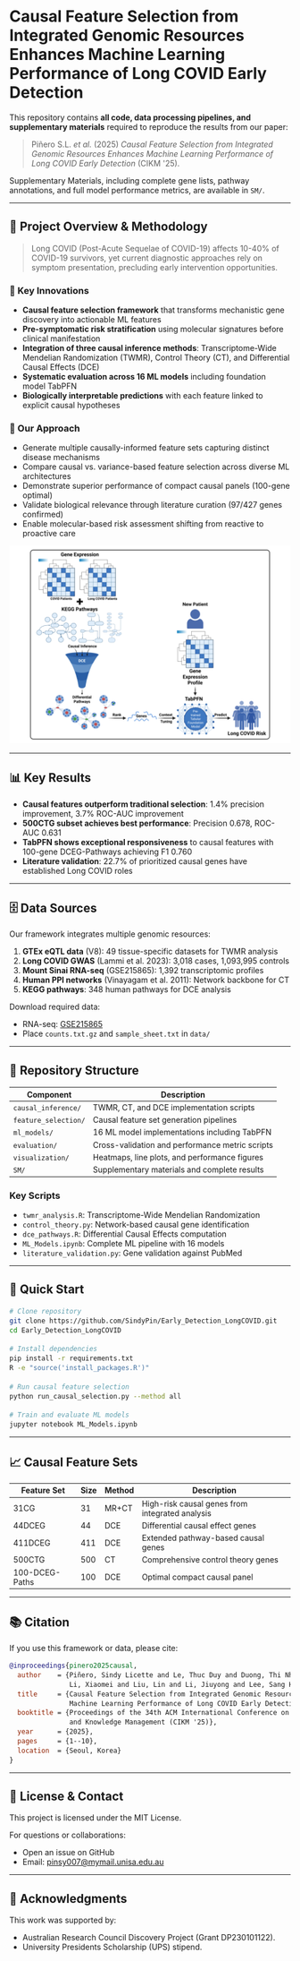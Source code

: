 # Causal Feature Selection from Integrated Genomic Resources Enhances Machine Learning Performance of Long COVID Early Detection

This repository contains **all code, data processing pipelines, and supplementary materials** required to reproduce the results from our paper:

> Piñero S.L. *et al.* (2025) *Causal Feature Selection from Integrated Genomic Resources Enhances Machine Learning Performance of Long COVID Early Detection* (CIKM '25).

Supplementary Materials, including complete gene lists, pathway annotations, and full model performance metrics, are available in `SM/`.

---

## 🧭 Project Overview & Methodology

> Long COVID (Post-Acute Sequelae of COVID-19) affects 10-40% of COVID-19 survivors, yet current diagnostic approaches rely on symptom presentation, precluding early intervention opportunities.

### 🔎 Key Innovations
- **Causal feature selection framework** that transforms mechanistic gene discovery into actionable ML features
- **Pre-symptomatic risk stratification** using molecular signatures before clinical manifestation
- **Integration of three causal inference methods**: Transcriptome-Wide Mendelian Randomization (TWMR), Control Theory (CT), and Differential Causal Effects (DCE)
- **Systematic evaluation across 16 ML models** including foundation model TabPFN
- **Biologically interpretable predictions** with each feature linked to explicit causal hypotheses

### 🎯 Our Approach
- Generate multiple causally-informed feature sets capturing distinct disease mechanisms
- Compare causal vs. variance-based feature selection across diverse ML architectures
- Demonstrate superior performance of compact causal panels (100-gene optimal)
- Validate biological relevance through literature curation (97/427 genes confirmed)
- Enable molecular-based risk assessment shifting from reactive to proactive care

![Causal Feature Selection Workflow](Workflow.png)

---

## 📊 Key Results

- **Causal features outperform traditional selection**: 1.4% precision improvement, 3.7% ROC-AUC improvement
- **500CTG subset achieves best performance**: Precision 0.678, ROC-AUC 0.631
- **TabPFN shows exceptional responsiveness** to causal features with 100-gene DCEG-Pathways achieving F1 0.760
- **Literature validation**: 22.7% of prioritized causal genes have established Long COVID roles

---

## 🗄️ Data Sources

Our framework integrates multiple genomic resources:

1. **GTEx eQTL data** (V8): 49 tissue-specific datasets for TWMR analysis
2. **Long COVID GWAS** (Lammi et al. 2023): 3,018 cases, 1,093,995 controls
3. **Mount Sinai RNA-seq** (GSE215865): 1,392 transcriptomic profiles
4. **Human PPI networks** (Vinayagam et al. 2011): Network backbone for CT
5. **KEGG pathways**: 348 human pathways for DCE analysis

Download required data:
- RNA-seq: [GSE215865](https://www.ncbi.nlm.nih.gov/geo/query/acc.cgi?acc=GSE215865)
- Place `counts.txt.gz` and `sample_sheet.txt` in `data/`

---

## 🔧 Repository Structure

| Component | Description |
|-----------|-------------|
| `causal_inference/` | TWMR, CT, and DCE implementation scripts |
| `feature_selection/` | Causal feature set generation pipelines |
| `ml_models/` | 16 ML model implementations including TabPFN |
| `evaluation/` | Cross-validation and performance metric scripts |
| `visualization/` | Heatmaps, line plots, and performance figures |
| `SM/` | Supplementary materials and complete results |

### Key Scripts
- `twmr_analysis.R`: Transcriptome-Wide Mendelian Randomization
- `control_theory.py`: Network-based causal gene identification  
- `dce_pathways.R`: Differential Causal Effects computation
- `ML_Models.ipynb`: Complete ML pipeline with 16 models
- `literature_validation.py`: Gene validation against PubMed

---

## 🚀 Quick Start

```bash
# Clone repository
git clone https://github.com/SindyPin/Early_Detection_LongCOVID.git
cd Early_Detection_LongCOVID

# Install dependencies
pip install -r requirements.txt
R -e "source('install_packages.R')"

# Run causal feature selection
python run_causal_selection.py --method all

# Train and evaluate ML models
jupyter notebook ML_Models.ipynb
```

---

## 📈 Causal Feature Sets

| Feature Set | Size | Method | Description |
|-------------|------|---------|-------------|
| 31CG | 31 | MR+CT | High-risk causal genes from integrated analysis |
| 44DCEG | 44 | DCE | Differential causal effect genes |
| 411DCEG | 411 | DCE | Extended pathway-based causal genes |
| 500CTG | 500 | CT | Comprehensive control theory genes |
| 100-DCEG-Paths | 100 | DCE | Optimal compact causal panel |

---

## 📚 Citation

If you use this framework or data, please cite:

```bibtex
@inproceedings{pinero2025causal,
  author    = {Piñero, Sindy Licette and Le, Thuc Duy and Duong, Thi Nhu Ngoc and 
               Li, Xiaomei and Liu, Lin and Li, Jiuyong and Lee, Sang Hong},
  title     = {Causal Feature Selection from Integrated Genomic Resources Enhances 
               Machine Learning Performance of Long COVID Early Detection},
  booktitle = {Proceedings of the 34th ACM International Conference on Information 
               and Knowledge Management (CIKM '25)},
  year      = {2025},
  pages     = {1--10},
  location  = {Seoul, Korea}
}
```

---

## 🤝 License & Contact

This project is licensed under the MIT License.

For questions or collaborations:
- Open an issue on GitHub
- Email: [pinsy007@mymail.unisa.edu.au](mailto:pinsy007@mymail.unisa.edu.au)

---

## 🙏 Acknowledgments

This work was supported by:
- Australian Research Council Discovery Project (Grant DP230101122).
- University Presidents Scholarship (UPS) stipend.
